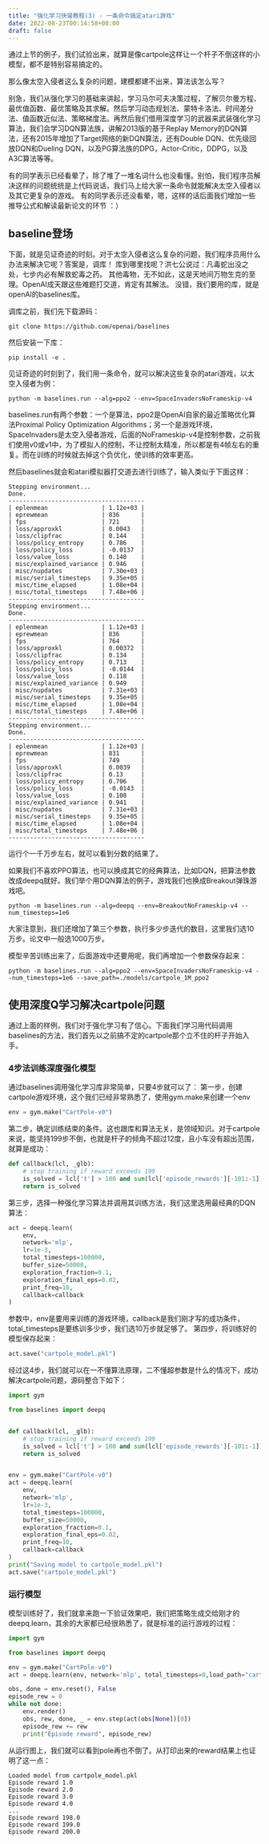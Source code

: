 ```yaml
---
title: "强化学习快餐教程(3) - 一条命令搞定atari游戏"
date: 2022-08-23T00:14:58+08:00
draft: false
---
```


通过上节的例子，我们试验出来，就算是像cartpole这样让一个杆子不倒这样的小模型，都不是特别容易搞定的。

那么像太空入侵者这么复杂的问题，建模都建不出来，算法该怎么写？

别急，我们从强化学习的基础来讲起，学习马尔可夫决策过程，了解贝尔曼方程、最优值函数、最优策略及其求解。然后学习动态规划法、蒙特卡洛法、时间差分法、值函数近似法、策略梯度法。再然后我们借用深度学习的武器来武装强化学习算法，我们会学习DQN算法族，讲解2013版的基于Replay Memory的DQN算法，还有2015年增加了Target网络的新DQN算法，还有Double DQN、优先级回放DQN和Dueling DQN，以及PG算法族的DPG，Actor-Critic，DDPG，以及A3C算法等等。

有的同学表示已经看晕了，除了堆了一堆名词什么也没看懂。别怕，我们程序员解决这样的问题统统是上代码说话，我们马上给大家一条命令就能解决太空入侵者以及其它更复杂的游戏。
有的同学表示还没看晕，嗯，这样的话后面我们增加一些推导公式和解读最新论文的环节 ：）

## baseline登场

下面，就是见证奇迹的时刻。对于太空入侵者这么复杂的问题，我们程序员用什么办法来解决它呢？答案是，调库！
库到哪里找呢？洪七公说过：凡毒蛇出没之处，七步内必有解救蛇毒之药。 其他毒物，无不如此，这是天地间万物生克的至理。OpenAI成天跟这些难题打交道，肯定有其解法。
没错，我们要用的库，就是openAI的baselines库。

调库之前，我们先下载源码：
```
git clone https://github.com/openai/baselines

```
然后安装一下库：
```
pip install -e .
```

见证奇迹的时刻到了，我们用一条命令，就可以解决这些复杂的atari游戏，以太空入侵者为例：
```
python -m baselines.run --alg=ppo2 --env=SpaceInvadersNoFrameskip-v4
```

baselines.run有两个参数：一个是算法，ppo2是OpenAI自家的最近策略优化算法Proximal Policy Optimization Algorithms；另一个是游戏环境，SpaceInvaders是太空入侵者游戏，后面的NoFrameskip-v4是控制参数，之前我们使用v0或v1中，为了模拟人的控制，不让控制太精准，所以都是有4帧左右的重复。而在训练的时候就去掉这个负优化，使训练的效率更高。

然后baselines就会和atari模拟器打交道去进行训练了，输入类似于下面这样：
```
Stepping environment...
Done.
--------------------------------------
| eplenmean               | 1.12e+03 |
| eprewmean               | 836      |
| fps                     | 721      |
| loss/approxkl           | 0.0043   |
| loss/clipfrac           | 0.144    |
| loss/policy_entropy     | 0.786    |
| loss/policy_loss        | -0.0137  |
| loss/value_loss         | 0.148    |
| misc/explained_variance | 0.946    |
| misc/nupdates           | 7.30e+03 |
| misc/serial_timesteps   | 9.35e+05 |
| misc/time_elapsed       | 1.08e+04 |
| misc/total_timesteps    | 7.48e+06 |
--------------------------------------
Stepping environment...
Done.
--------------------------------------
| eplenmean               | 1.12e+03 |
| eprewmean               | 836      |
| fps                     | 764      |
| loss/approxkl           | 0.00372  |
| loss/clipfrac           | 0.134    |
| loss/policy_entropy     | 0.713    |
| loss/policy_loss        | -0.0144  |
| loss/value_loss         | 0.118    |
| misc/explained_variance | 0.949    |
| misc/nupdates           | 7.31e+03 |
| misc/serial_timesteps   | 9.35e+05 |
| misc/time_elapsed       | 1.08e+04 |
| misc/total_timesteps    | 7.48e+06 |
--------------------------------------
Stepping environment...
Done.
--------------------------------------
| eplenmean               | 1.12e+03 |
| eprewmean               | 831      |
| fps                     | 749      |
| loss/approxkl           | 0.0039   |
| loss/clipfrac           | 0.13     |
| loss/policy_entropy     | 0.706    |
| loss/policy_loss        | -0.0143  |
| loss/value_loss         | 0.108    |
| misc/explained_variance | 0.941    |
| misc/nupdates           | 7.31e+03 |
| misc/serial_timesteps   | 9.35e+05 |
| misc/time_elapsed       | 1.08e+04 |
| misc/total_timesteps    | 7.48e+06 |
--------------------------------------
```
运行个一千万步左右，就可以看到分数的结果了。

如果我们不喜欢PPO算法，也可以换成其它的经典算法，比如DQN，把算法参数改成deepq就好。我们举个用DQN算法的例子，游戏我们也换成Breakout弹珠游戏吧。
```
python -m baselines.run --alg=deepq --env=BreakoutNoFrameskip-v4 --num_timesteps=1e6
```

大家注意到，我们还增加了第三个参数，执行多少步迭代的数目，这里我们选10万步。论文中一般选1000万步。

模型辛苦训练出来了，后面游戏中还要用呢，我们再增加一个参数保存起来：
```
python -m baselines.run --alg=ppo2 --env=SpaceInvadersNoFrameskip-v4 --num_timesteps=1e6 --save_path=./models/cartpole_1M_ppo2
```

## 使用深度Q学习解决cartpole问题

通过上面的样例，我们对于强化学习有了信心。下面我们学习用代码调用baselines的方法，我们首先以之前搞不定的cartpole那个立不住的杆子开始入手。

### 4步法训练深度强化模型

通过baselines调用强化学习库非常简单，只要4步就可以了：
第一步，创建cartpole游戏环境，这个我们已经非常熟悉了，使用gym.make来创建一个env
```python
env = gym.make("CartPole-v0")
```
第二步，确定训练结束的条件。这也跟库和算法无关，是领域知识。对于cartpole来说，能坚持199步不倒，也就是杆子的倾角不超过12度，且小车没有超出范围，就算是成功：
```python
def callback(lcl, _glb):
    # stop training if reward exceeds 199
    is_solved = lcl['t'] > 100 and sum(lcl['episode_rewards'][-101:-1]) / 100 >= 199
    return is_solved
```
第三步，选择一种强化学习算法并调用其训练方法，我们这里选用最经典的DQN算法：
```python
act = deepq.learn(
    env,
    network='mlp',
    lr=1e-3,
    total_timesteps=100000,
    buffer_size=50000,
    exploration_fraction=0.1,
    exploration_final_eps=0.02,
    print_freq=10,
    callback=callback
)
```
参数中，env是要用来训练的游戏环境，callback是我们刚才写的成功条件，total_timesteps是要练训多少步，我们选10万步就足够了。
第四步，将训练好的模型保存起来：
```python
act.save("cartpole_model.pkl")
```

经过这4步，我们就可以在一不懂算法原理，二不懂超参数是什么的情况下，成功解决cartpole问题，源码整合下如下：
```python
import gym

from baselines import deepq


def callback(lcl, _glb):
    # stop training if reward exceeds 199
    is_solved = lcl['t'] > 100 and sum(lcl['episode_rewards'][-101:-1]) / 100 >= 199
    return is_solved


env = gym.make("CartPole-v0")
act = deepq.learn(
    env,
    network='mlp',
    lr=1e-3,
    total_timesteps=100000,
    buffer_size=50000,
    exploration_fraction=0.1,
    exploration_final_eps=0.02,
    print_freq=10,
    callback=callback
)
print("Saving model to cartpole_model.pkl")
act.save("cartpole_model.pkl")
```

### 运行模型

模型训练好了，我们就拿来跑一下验证效果吧，我们把策略生成交给刚才的deepq.learn，其余的大家都已经很熟悉了，就是标准的运行游戏的过程：
```python
import gym

from baselines import deepq

env = gym.make("CartPole-v0")
act = deepq.learn(env, network='mlp', total_timesteps=0,load_path="cartpole_model.pkl")

obs, done = env.reset(), False
episode_rew = 0
while not done:
    env.render()
    obs, rew, done, _ = env.step(act(obs[None])[0])
    episode_rew += rew
    print("Episode reward", episode_rew)
```

从运行图上，我们就可以看到pole再也不倒了。从打印出来的reward结果上也证明了这一点：
```
Loaded model from cartpole_model.pkl
Episode reward 1.0
Episode reward 2.0
Episode reward 3.0
Episode reward 4.0
...
Episode reward 198.0
Episode reward 199.0
Episode reward 200.0
```
